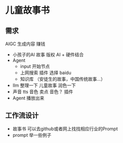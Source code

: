 # 儿童故事书

## 需求
AIGC 生成内容 赚钱
- 小孩子的AI 故事    版权
  AI + 硬件结合
- Agent 
  - input 开始节点
  - 上网搜索   插件  选择  baidu
  - 知识库  （安徒生的故事，中国传统故事...）
- llm 整理一下 儿童故事 
  润色一下
- 声音  tts  音色 卖点 音色？ 插件
- Agent 播放出来

## 工作流设计
- 故事书
  可以去github或者网上找找相应行业的Prompt 
- prompt
  举一些例子   